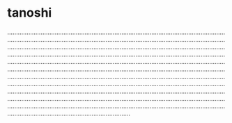 # tanoshi

..........................................................................................................................................................................................................................................................................................................................................................................................................................................................................................................................................................................................................................................................................................................................................................................................................................................................................................................................................................................................................................................................................................................................................................................................................................................................................................................................................................................................................................................................................................